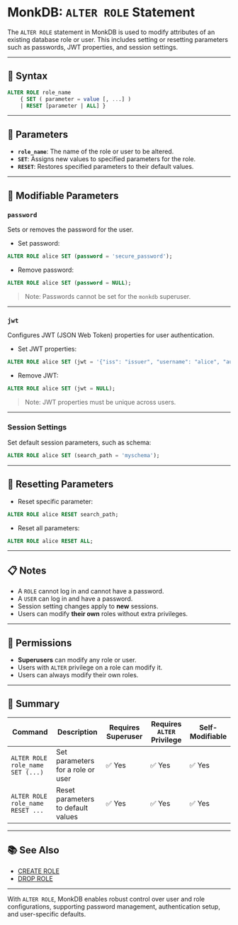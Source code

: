 # MonkDB: `ALTER ROLE` Statement

The `ALTER ROLE` statement in MonkDB is used to modify attributes of an existing database role or user. This includes setting or resetting parameters such as passwords, JWT properties, and session settings.

---

## 🧠 Syntax

```sql
ALTER ROLE role_name
    { SET ( parameter = value [, ...] )
    | RESET [parameter | ALL] }
```

---

## 🚀 Parameters

- **`role_name`**: The name of the role or user to be altered.
- **`SET`**: Assigns new values to specified parameters for the role.
- **`RESET`**: Restores specified parameters to their default values.

---

## 🔧 Modifiable Parameters

### `password`

Sets or removes the password for the user.

- Set password:

```sql
ALTER ROLE alice SET (password = 'secure_password');
```

- Remove password:

```sql
ALTER ROLE alice SET (password = NULL);
```

> Note: Passwords cannot be set for the `monkdb` superuser.

---

### `jwt`

Configures JWT (JSON Web Token) properties for user authentication.

- Set JWT properties:

```sql
ALTER ROLE alice SET (jwt = '{"iss": "issuer", "username": "alice", "aud": "audience"}');
```

- Remove JWT:

```sql
ALTER ROLE alice SET (jwt = NULL);
```

> Note: JWT properties must be unique across users.

---

### Session Settings

Set default session parameters, such as schema:

```sql
ALTER ROLE alice SET (search_path = 'myschema');
```

---

## 🔄 Resetting Parameters

- Reset specific parameter:

```sql
ALTER ROLE alice RESET search_path;
```

- Reset all parameters:

```sql
ALTER ROLE alice RESET ALL;
```

---

## 📋 Notes

- A `ROLE` cannot log in and cannot have a password.
- A `USER` can log in and have a password.
- Session setting changes apply to **new** sessions.
- Users can modify **their own** roles without extra privileges.

---

## 🔐 Permissions

- **Superusers** can modify any role or user.
- Users with `ALTER` privilege on a role can modify it.
- Users can always modify their own roles.

---

## 🏁 Summary

| Command                            | Description                             | Requires Superuser | Requires `ALTER` Privilege | Self-Modifiable |
|------------------------------------|-----------------------------------------|--------------------|-----------------------------|-----------------|
| `ALTER ROLE role_name SET (...)`   | Set parameters for a role or user       | ✅ Yes             | ✅ Yes                      | ✅ Yes          |
| `ALTER ROLE role_name RESET ...`   | Reset parameters to default values      | ✅ Yes             | ✅ Yes                      | ✅ Yes          |

---

## 📚 See Also

- [CREATE ROLE]()
- [DROP ROLE]()

---

With `ALTER ROLE`, MonkDB enables robust control over user and role configurations, supporting password management, authentication setup, and user-specific defaults.
